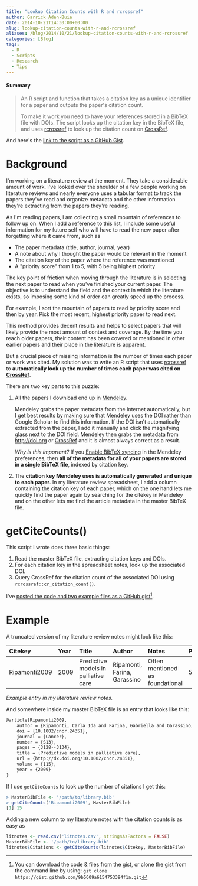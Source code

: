 ```yaml
---
title: "Lookup Citation Counts with R and rcrossref"
author: Garrick Aden-Buie
date: 2014-10-21T14:30:00+00:00
slug: lookup-citation-counts-with-r-and-rcrossref
aliases: /blog/2014/10/21/lookup-citation-counts-with-r-and-rcrossref
categories: [Blog]
tags:
  - R
  - Scripts
  - Research
  - Tips
---
```


#### Summary

> An R script and function that takes a citation key as a unique identifier for a paper and outputs the paper's citation count.
>
> To make it work you need to have your references stored in a BibTeX file with DOIs. The script looks up the citation key in the BibTeX file, and uses [rcrossref][] to look up the citation count on [CrossRef][].

And here's the [link to the script as a GitHub Gist](https://gist.github.com/gadenbuie/9b5609a6154753394f1a).

# Background

I'm working on a literature review at the moment. They take a considerable amount of work. I've looked over the shoulder of a few people working on literature reviews and nearly everyone uses a tabular format to track the papers they've read and organize metadata and the other information they're extracting from the papers they're reading.

As I'm reading papers, I am collecting a small mountain of references to follow up on. When I add a reference to this list, I include some useful information for my future self who will have to read the new paper after forgetting where it came from, such as

- The paper metadata (title, author, journal, year)
- A note about why I thought the paper would be relevant in the moment
- The citation key of the paper where the reference was mentioned
- A "priority score" from 1 to 5, with 5 being highest priority

The key point of friction when moving through the literature is in selecting the next paper to read when you've finished your current paper. The objective is to understand the field and the context in which the literature exists, so imposing some kind of order can greatly speed up the process.

For example, I sort the mountain of papers to read by priority score and then by year. Pick the most recent, highest priority paper to read next.

This method provides decent results and helps to select papers that will likely provide the most amount of context and coverage. By the time you reach older papers, their content has been covered or mentioned in other earlier papers and their place in the literature is apparent.

But a crucial piece of missing information is the number of times each paper or work was cited. My solution was to write an R script that uses [rcrossref][] to **automatically look up the number of times each paper was cited on [CrossRef][]**.

There are two key parts to this puzzle:

1. All the papers I download end up in [Mendeley][].

    Mendeley grabs the paper metadata from the Internet automatically, but I get best results by making sure that Mendeley uses the DOI rather than Google Scholar to find this information. If the DOI isn't automatically extracted from the paper, I add it manually and click the magnifying glass next to the DOI field. Mendeley then grabs the metadata from <http://doi.org> or [CrossRef][] and it is almost always correct as a result.

    _Why is this important?_ If you [Enable BibTeX syncing](http://blog.mendeley.com/tipstricks/howto-use-mendeley-to-create-citations-using-latex-and-bibtex/) in the Mendeley preferences, then **all of the metadata for all of your papers are stored in a single BibTeX file**, indexed by citation key.

2. The **citation key Mendeley uses is automatically generated and unique to each paper**. In my literature review spreadsheet, I add a column containing the citation key of each paper, which on the one hand lets me quickly find the paper again by searching for the citekey in Mendeley and on the other lets me find the article metadata in the master BibTeX file.

# getCiteCounts()

This script I wrote does three basic things:

1. Read the master BibTeX file, extracting citation keys and DOIs.
2. For each citation key in the spreadsheet notes, look up the associated DOI.
3. Query CrossRef for the citation count of the associated DOI using `rcrossref::cr_citation_count()`.

I've [posted the code and two example files as a GitHub gist](https://gist.github.com/gadenbuie/9b5609a6154753394f1a)[^1].

[^1]: You can download the code & files from the gist, or clone the gist from the command line by using: `git clone https://gist.github.com/9b5609a6154753394f1a.git`

# Example

A truncated version of my literature review notes might look like this:

| Citekey       | Year | Title                                | Author                       | Notes                           | Priority |
|:--------------|:-----|:-------------------------------------|:-----------------------------|:--------------------------------|:---------|
| Ripamonti2009 | 2009 | Predictive models in palliative care | Ripamonti, Farina, Garassino | Often mentioned as foundational | 5        |

*Example entry in my literature review notes.*


And somewhere inside my master BibTeX file is an entry that looks like this:

```tex
@article{Ripamonti2009,
    author = {Ripamonti, Carla Ida and Farina, Gabriella and Garassino, Marina Chiara},
    doi = {10.1002/cncr.24351},
    journal = {Cancer},
    number = {S13},
    pages = {3128--3134},
    title = {Predictive models in palliative care},
    url = {http://dx.doi.org/10.1002/cncr.24351},
    volume = {115},
    year = {2009}
}
```

If I use `getCiteCounts` to look up the number of citations I get this:

```r
> MasterBibFile <- '/path/to/library.bib'
> getCiteCounts('Ripamonti2009', MasterBibFile)
[1] 15
```

Adding a new column to my literature notes with the citation counts is as easy as

```r
litnotes <- read.csv('litnotes.csv', stringsAsFactors = FALSE)
MasterBibFile <- '/path/to/library.bib'
litnotes$Citations <- getCiteCounts(litnotes$Citekey, MasterBibFile)
```


[Mendeley]: http://www.mendeley.com/
[CrossRef]: http://crossref.org/
[rcrossref]: https://github.com/ropensci/rcrossref
[ropensci]: http://ropensci.org/
